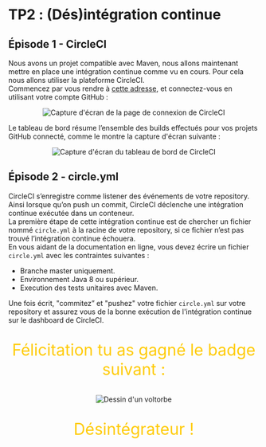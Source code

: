 # TP2 : (Dés)intégration continue

## Épisode 1 - CircleCI

Nous avons un projet compatible avec Maven, nous allons maintenant mettre en place une intégration continue comme vu en
cours. Pour cela nous allons utiliser la plateforme CircleCI.  
Commencez par vous rendre à [cette adresse](https://circleci.com), et connectez-vous en utilisant votre compte GitHub :

<p align="center">
    <img
        alt="Capture d'écran de la page de connexion de CircleCI"
        src="images/circleci_signin.png"
        title="Connexion CircleCI"
    />
</p>

Le tableau de bord résume l’ensemble des builds effectués pour vos projets GitHub connecté, comme le montre la capture
d'écran suivante :

<p align="center">
    <img
        alt="Capture d'écran du tableau de bord de CircleCI"
        src="images/circleci_dashboard.png"
        title="Dashboard CircleCI"
    />
</p>

## Épisode 2 - circle.yml

CircleCI s’enregistre comme listener des événements de votre repository. Ainsi lorsque qu’on push un commit, CircleCI
déclenche une intégration continue exécutée dans un conteneur.  
La première étape de cette intégration continue est de chercher un fichier nommé `circle.yml` à la racine de votre
repository, si ce fichier n’est pas trouvé l’intégration continue échouera.  
En vous aidant de la documentation en ligne, vous devez écrire un fichier `circle.yml` avec les contraintes suivantes :

- Branche master uniquement.
- Environnement Java 8 ou supérieur.
- Execution des tests unitaires avec Maven.

Une fois écrit, "commitez” et "pushez" votre fichier `circle.yml` sur votre repository et assurez vous de la bonne
exécution de l'intégration continue sur le dashboard de CircleCI.

<p align="center" style="color: #ffcb05; font-size: 2rem;">
Félicitation tu as gagné le badge suivant :
</p>
<p align="center">
    <img
        alt="Dessin d'un voltorbe"
        src="images/voltorbe.png"
        title="Désintégrateur"
    />
</p>
<p align="center" style="color: #ffcb05; font-size: 2rem;">
Désintégrateur !
</p>
